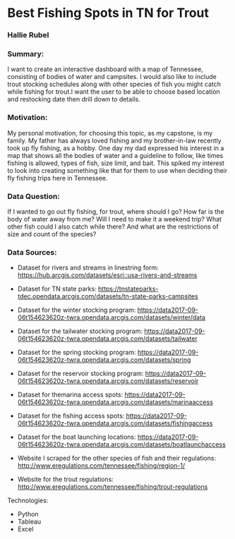 # Best Fishing Spots in TN for Trout


### Hallie Rubel


### Summary:

I want to create an interactive dashboard with a map of Tennessee, consisting of bodies of water and campsites. I would also like to include trout stocking schedules along with other species of fish you might catch while fishing for trout.I want the user to be able to choose based location and restocking date then drill down to details.


### Motivation:

My personal motivation, for choosing this topic, as my capstone, is my family. My father has always loved fishing and my brother-in-law recently took up fly fishing, as a hobby. One day my dad expressed his interest in a map that shows
all the bodies of water and a guideline to follow, like times fishing is allowed, types of fish, size limit, and bait. This spiked my interest to look into creating something like that for them to use when deciding their fly fishing trips here in Tennessee.


### Data Question:

If I wanted to go out fly fishing, for trout, where should I go? How far is the body of water away from me? Will I need to make it a weekend trip? What other fish could I also catch while there? And what are the restrictions of size and count of the species?


### Data Sources:


- Dataset for rivers and streams in linestring form: https://hub.arcgis.com/datasets/esri::usa-rivers-and-streams

- Dataset for TN state parks: https://tnstateparks-tdec.opendata.arcgis.com/datasets/tn-state-parks-campsites

- Dataset for the winter stocking program: https://data2017-09-06t154623620z-twra.opendata.arcgis.com/datasets/winter/data

- Dataset for the tailwater stocking program: https://data2017-09-06t154623620z-twra.opendata.arcgis.com/datasets/tailwater

- Dataset for the spring stocking program: https://data2017-09-06t154623620z-twra.opendata.arcgis.com/datasets/spring

- Dataset for the reservoir stocking program: https://data2017-09-06t154623620z-twra.opendata.arcgis.com/datasets/reservoir

- Dataset for themarina access spots: https://data2017-09-06t154623620z-twra.opendata.arcgis.com/datasets/marinaaccess

- Dataset for the fishing access spots: https://data2017-09-06t154623620z-twra.opendata.arcgis.com/datasets/fishingaccess

- Dataset for the boat launching locations: https://data2017-09-06t154623620z-twra.opendata.arcgis.com/datasets/boatlaunchaccess

- Website I scraped for the other species of fish and their regulations: http://www.eregulations.com/tennessee/fishing/region-1/

- Website for the trout regulations: http://www.eregulations.com/tennessee/fishing/trout-regulations


Technologies:


 - Python
 - Tableau
 - Excel
